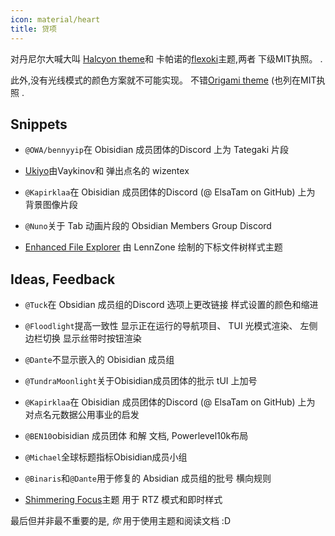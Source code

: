 ```yaml
---
icon: material/heart
title: 贷项
---
```


对丹尼尔大喊大叫
[Halcyon theme](https://github.com/dbarenholz/halcyon-obsidian)和
卡帕诺的[flexoki](https://github.com/kepano/flexoki-obsidian)主题,两者
下级MIT执照。
.

此外,没有光线模式的颜色方案就不可能实现。
不错[Origami theme](https://github.com/7368697661/Origami)
(也列在MIT执照
.

## Snippets

- `@OWA/bennyyip`在 Obisidian 成员团体的Discord 上为 Tategaki 片段

- [Ukiyo](https://github.com/technerium/obsidian-ukiyo)由Vaykinov和
弹出点名的 wizentex

- `@Kapirklaa`在 Obisidian 成员团体的Discord (@ ElsaTam on GitHub) 上为
背景图像片段

- `@Nuno`关于 Tab 动画片段的 Obsidian Members Group Discord

- [Enhanced File Explorer](https://github.com/LennZone/enhanced-file-explorer-tree)
由 LennZone 绘制的下标文件树样式主题

## Ideas, Feedback

- `@Tuck`在 Obsidian 成员组的Discord 选项上更改链接
样式设置的颜色和缩进

- `@Floodlight`提高一致性
显示正在运行的导航项目、 TUI 光模式渲染、 左侧边栏切换
显示丝带时按钮渲染

- `@Dante`不显示嵌入的 Obisidian 成员组

- `@TundraMoonlight`关于Obisidian成员团体的批示
tUI 上加号

- `@Kapirklaa`在 Obisidian 成员团体的Discord (@ ElsaTam on GitHub) 上为
对点名元数据公用事业的启发

- `@BEN10`obisidian 成员团体 和解
文档, Powerlevel10k布局

- `@Michael`全球标题指标Obisidian成员小组

- `@Binaris`和`@Dante`用于修复的 Absidian 成员组的批号
横向规则

- [Shimmering Focus](https://github.com/chrisgrieser/shimmering-focus)主题
用于 RTZ 模式和即时样式

 
最后但并非最不重要的是, *你* 用于使用主题和阅读文档 :D
